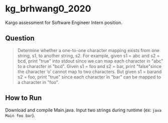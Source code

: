 # kg_brhwang0_2020
Kargo assessment for Software Engineer Intern position.

## Question
> Determine whether a one-to-one character mapping exists from one string, s1, to another string, s2. For example, given ​s1 = abc​ and ​s2 = bcd​, print "​true" into stdout​ since we can map each character in "abc" to a character in "bcd". Given ​s1 = foo​ and ​s2 = bar​, print "​false"​ since the character ‘o’ cannot map to two characters. But given ​s1 = bar ​and ​s2 = foo​, print "true​"​ since each character in "bar" can be mapped to a character in "foo".

## How to Run
Download and compile Main.java. Input two strings during runtime (ex: ```java Main foo bar```).
